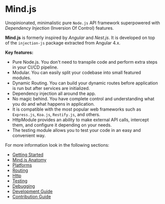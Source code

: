 # Mind.js

Unopinionated, minimalistic pure `Node.js` API framework superpowered with _Dependency Injection_ (Inversion Of Control) features.


**Mind.js** is formerly inspired by _Angular_ and _Nest.js_. It is developed on top of the `injection-js` package extracted from Angular 4.x.


**Key features:**
* Pure Node.js. You don't need to transpile code and perform extra steps in your CI/CD pipeline. 
* Modular. You can easily split your codebase into small featured modules. 
* Dynamic Routing. You can build your dynamic routes before application is run but after services are initialized.
* Dependency injection all around the app.
* No magic behind. You have complete control and understanding what you do and what happens in application.
* It is compatible with the most popular web frameworks such as `Express.js`, `Koa.js`, `Restify.js`, and others.
* HttpModule provides an ability to make external API calls, intercept them, and configure it depending on your needs.
* The testing module allows you to test your code in an easy and convenient way.

For more information look in the following sections:
* [Getting Started](https://github.com/mindjs/mindjs/tree/master/wiki/GETTING_STARTED.md)
* [Mind.js Anatomy](https://github.com/mindjs/mindjs/tree/master/wiki/MINDJS_ANATOMY.md)
* [Platforms](https://github.com/mindjs/mindjs/tree/master/wiki/PLATFORMS.md)
* [Routing](https://github.com/mindjs/mindjs/tree/master/wiki/ROUTING.md)
* [Http](https://github.com/mindjs/mindjs/tree/master/wiki/HTTP.md)
* [Testing](https://github.com/mindjs/mindjs/tree/master/wiki/TESTING.md)
* [Debugging](https://github.com/mindjs/mindjs/tree/master/wiki/DEBUGGING.md)
* [Development Guide](https://github.com/mindjs/mindjs/tree/master/wiki/DEVELOPMENT_GUIDE.md)
* [Contribution Guide](https://github.com/mindjs/mindjs/tree/master/CONTRIBUTION_GUIDE.md)
    
